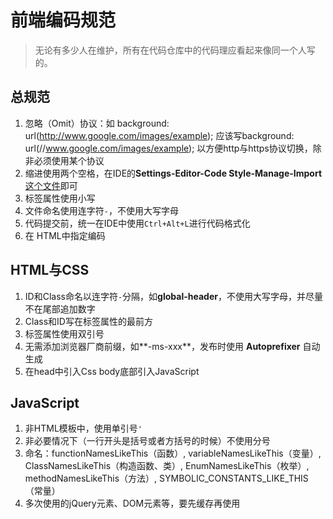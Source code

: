 # 前端编码规范

> 无论有多少人在维护，所有在代码仓库中的代码理应看起来像同一个人写的。

## 总规范

1. 忽略（Omit）协议：如 background: url(http://www.google.com/images/example); 应该写background: url(//www.google.com/images/example); 以方便http与https协议切换，除非必须使用某个协议
2. 缩进使用两个空格，在IDE的**Settings-Editor-Code Style-Manage-Import**[这个文件](https://github.com/yolo2013/CodeStyle/blob/master/CodeStyle.xml)即可
3. 标签属性使用小写
4. 文件命名使用连字符`-`，不使用大写字母
5. 代码提交前，统一在IDE中使用`Ctrl+Alt+L`进行代码格式化
6. 在 HTML中指定编码 <meta charset="utf-8"> 

## HTML与CSS

1. ID和Class命名以连字符`-`分隔，如**global-header**，不使用大写字母，并尽量不在尾部追加数字
2. Class和ID写在标签属性的最前方
2. 标签属性使用双引号
3. 无需添加浏览器厂商前缀，如**-ms-xxx**，发布时使用 **Autoprefixer** 自动生成
4. 在head中引入Css body底部引入JavaScript

## JavaScript

1. 非HTML模板中，使用单引号`'`
2. 非必要情况下（一行开头是括号或者方括号的时候）不使用分号
3. 命名：functionNamesLikeThis（函数）, variableNamesLikeThis（变量）, ClassNamesLikeThis（构造函数、类）, EnumNamesLikeThis（枚举）, methodNamesLikeThis（方法）, SYMBOLIC_CONSTANTS_LIKE_THIS（常量）
4. 多次使用的jQuery元素、DOM元素等，要先缓存再使用
